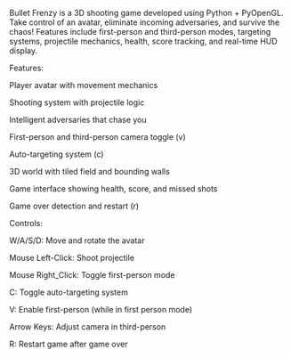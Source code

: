Bullet Frenzy is a 3D shooting game developed using Python + PyOpenGL. Take control of an avatar, eliminate incoming adversaries, and survive the chaos! Features include first-person and third-person modes, targeting systems, projectile mechanics, health, score tracking, and real-time HUD display.


Features:

Player avatar with movement mechanics

Shooting system with projectile logic

Intelligent adversaries that chase you

First-person and third-person camera toggle (v)

Auto-targeting system (c)

3D world with tiled field and bounding walls

Game interface showing health, score, and missed shots

Game over detection and restart (r)



Controls:

W/A/S/D:	Move and rotate the avatar

Mouse Left-Click:	Shoot projectile

Mouse Right_Click:	Toggle first-person mode

C:	Toggle auto-targeting system

V:	Enable first-person (while in first person mode)

Arrow Keys:	Adjust camera in third-person

R:	Restart game after game over

